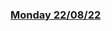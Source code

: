 ### [Monday 22/08/22](https://github.com/kennethpHN/core-code-from-scratch/tree/main/week6/Monday-22-08-22)
